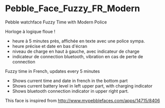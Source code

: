 # Pebble_Face_Fuzzy_FR_Modern
Pebble watchface Fuzzy Time with Modern Police

Horloge à logique floue !
- heure à 5 minutes près, affichée en texte avec une police sympa.
- heure précise et date en bas d'écran
- niveau de charge en haut à gauche, avec indicateur de charge
- indicateur de connection bluetooth, vibration en cas de perte de connection


Fuzzy time in French, updates every 5 minutes
- Shows current time and date in french in the bottom part
- Shows current battery level in left upper part, with charging indicator
- Shows bluetooth connection indicator in upper right part.

This face is inspired from http://www.mypebblefaces.com/apps/14715/8406
